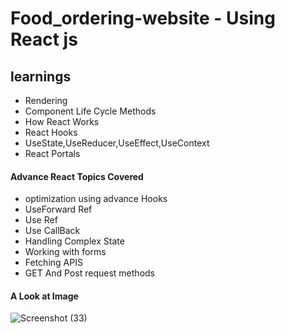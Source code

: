 # Food_ordering-website - Using React js

## learnings
* Rendering
* Component Life Cycle Methods
* How React Works
* React Hooks
* UseState,UseReducer,UseEffect,UseContext
* React Portals

#### Advance React Topics Covered 
* optimization using advance Hooks
* UseForward Ref
* Use Ref
* Use CallBack
* Handling Complex State
* Working with forms
* Fetching APIS 
* GET And Post request methods

#### A Look at Image
![Screenshot (33)](https://user-images.githubusercontent.com/91521477/204471595-182d77be-a9d1-4127-9100-5171e234179b.png)

